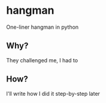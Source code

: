 # hangman
One-liner hangman in python

## Why?
They challenged me, I had to

## How?
I'll write how I did it step-by-step later
